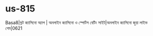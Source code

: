 # us-815
Basa8|স্লট ক্যাসিনো অ্যাপ | অনলাইন ক্যাসিনো ও স্পোর্টস বেটিং সাইট|অনলাইন ক্যাসিনো জুয়া লাইভ গেম|0621
